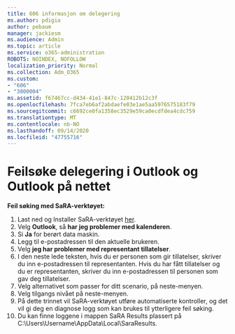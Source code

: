```yaml
---
title: 606 informasjon om delegering
ms.author: pdigia
author: pebaum
manager: jackiesm
ms.audience: Admin
ms.topic: article
ms.service: o365-administration
ROBOTS: NOINDEX, NOFOLLOW
localization_priority: Normal
ms.collection: Adm_O365
ms.custom:
- "606"
- "3800004"
ms.assetid: f67467cc-d434-41e1-847c-120412b12c3f
ms.openlocfilehash: 7fca7eb6af2abdaefe03e1ae5aa5976575183f79
ms.sourcegitcommit: c6692ce0fa1358ec3529e59ca0ecdfdea4cdc759
ms.translationtype: MT
ms.contentlocale: nb-NO
ms.lasthandoff: 09/14/2020
ms.locfileid: "47755716"
---
```

# <a name="troubleshooting-delegation-in-outlook-and-outlook-on-the-web"></a>Feilsøke delegering i Outlook og Outlook på nettet

**Feil søking med SaRA-verktøyet:**

1. Last ned og Installer SaRA-verktøyet [her](https://aka.ms/SaRA-SkypeForBusinessSignIn).
1. Velg **Outlook**, så **har jeg problemer med kalenderen**.
1. Si **Ja** for berørt data maskin.
1. Legg til e-postadressen til den aktuelle brukeren.
1. Velg **jeg har problemer med representant tillatelser**.
1. I den neste lede teksten, hvis du er personen som gir tillatelser, skriver du inn e-postadressen til representanten. Hvis du har fått tillatelser og du er representanten, skriver du inn e-postadressen til personen som gav deg tillatelser.
1. Velg alternativet som passer for ditt scenario, på neste-menyen.
1. Velg tilgangs nivået på neste-menyen.
1. På dette trinnet vil SaRA-verktøyet utføre automatiserte kontroller, og det vil gi deg en diagnose logg som kan brukes til ytterligere feil søking.
1. Du kan finne loggene i mappen SaRA Results plassert på C:\Users\Username\AppData\Local\SaraResults.

